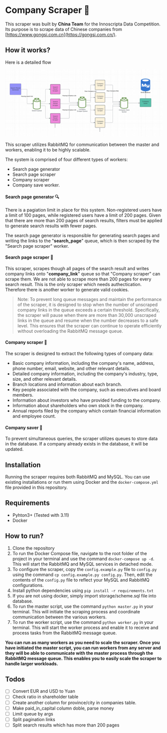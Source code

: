 ﻿# Company Scraper 🚀

This scraper was built by **China Team** for the Innoscripta Data Competition. Its purpose is to scrape data of Chinese companies from [https://www.gongsi.com.cn](https://gongsi.com.cn/).

## How it works?

Here is a detailed flow

![image.png](assets/flow.png)

This scraper utilizes RabbitMQ for communication between the master and workers, enabling it to be highly scalable.

The system is comprised of four different types of workers:

* Search page generator
* Search page scraper
* Company scraper
* Company save worker.

#### Search page generator 🔍

There is a pagiation limit in place for this system. Non-registered users have a limit of 100 pages, while registered users have a limit of 200 pages. Given that there are more than 200 pages of search results, filters must be applied to generate search results with fewer pages.

The search page generator is responsible for generating search pages and writing the links to the "**search\_page**" queue, which is then scraped by the "Search page scraper" worker.

#### Search page scraper 🔗

This scraper, scrapes though all pages of the search result and writes company links onto "**company_link**" queue so that "Company scraper" can scrape them. We are not able to scrape more than 200 pages for every search result. This is the only scraper which needs authectication. Therefore there is another worker to generate valid cookies.

> Note: To prevent long queue messages and maintain the performance of the scraper, it is designed to stop when the number of unscraped company links in the queue exceeds a certain threshold. Specifically, the scraper will pause when there are more than 30,000 unscraped links in the queue and resume when the number decreases to a safe level. This ensures that the scraper can continue to operate efficiently without overloading the RabbitMQ message queue.

#### Company scraper 🏢

The scraper is designed to extract the following types of company data:

* Basic company information, including the company's name, address, phone number, email, website, and other relevant details.
* Detailed company information, including the company's industry, type, size, and other relevant details.
* Branch locations and information about each branch.
* Key people associated with the company, such as executives and board members.
* Information about investors who have provided funding to the company.
* Information about shareholders who own stock in the company.
* Annual reports filed by the company which contain financial information and employee count.

#### Company saver 💾

To prevent simultaneous queries, the scraper utilizes queues to store data in the database. If a company already exists in the database, it will be updated.

## Installation

Running the scraper requires both RabbitMQ and MySQL. You can use existing installations or run them using Docker and the `docker-compose.yml` file provided in this repository.

## Requirements

* Pyhton3+ (Tested with 3.11)
* Docker

## How to run?

1. Clone the repository
2. To run the Docker Compose file, navigate to the root folder of the project in your terminal and use the command `docker-compose up -d`. This will start the RabbitMQ and MySQL services in detached mode.
3. To configure the scraper, copy the `config.example.py` file to `config.py` using the command `cp config.example.py config.py`. Then, edit the contents of the `config.py` file to reflect your MySQL and RabbitMQ configurations.
4. Install python dependencies using `pip install -r requirements.txt`
5. If you are not using docker, simply import storage/scheme.sql file into database.
6. To run the master script, use the command `python master.py` in your terminal. This will initiate the scraping process and coordinate communication between the various workers.
7. To run the worker script, use the command `python worker.py` in your terminal. This will start the worker process and enable it to receive and process tasks from the RabbitMQ message queue.

**You can run as many workers as you need to scale the scraper. Once you have initiated the master script, you can run workers from any server and they will be able to communicate with the master process through the RabbitMQ message queue. This enables you to easily scale the scraper to handle larger workloads.**


## Todos

* [ ]  Convert EUR and USD to Yuan
* [ ]  Check ratio in shareholder table
* [ ]  Create another column for province/city in companies table.
* [ ]  Make paid_in_capital column doble, parse money
* [ ]  Limit queue by args
* [ ]  Split pagination links
* [ ]  Split search results which has more than 200 pages
